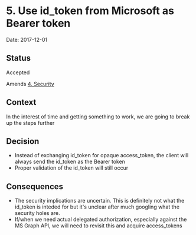 # 5. Use id_token from Microsoft as Bearer token

Date: 2017-12-01

## Status

Accepted

Amends [4. Security](0004-security.md)

## Context

In the interest of time and getting something to work, we are going to break up the steps further

## Decision

* Instead of exchanging id_token for opaque access_token, the client will always send the id_token as the Bearer token
* Proper validation of the id_token will still occur

## Consequences

* The security implications are uncertain.  This is definitely not what the id_token is inteded for but it's unclear after much googling what the security holes are. 
* If/when we need actual delegated authorization, especially against the MS Graph API, we will need to revisit this and acquire access_tokens
